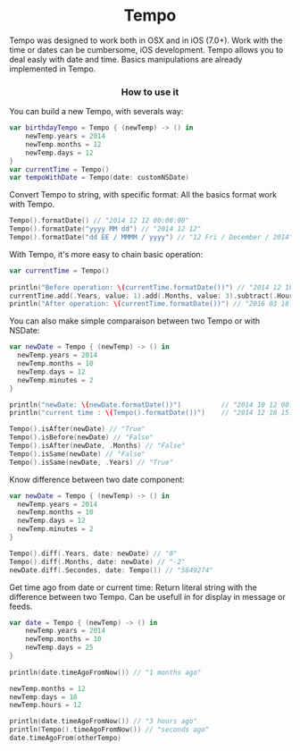 <h1 align="center"> Tempo </h1>

Tempo was designed to work both in OSX and in iOS (7.0+).
Work with the time or dates can be cumbersome, iOS development. Tempo allows you to deal easly with date and time.
Basics manipulations are already implemented in Tempo.

<h3 align="center"> How to use it </h3>

You can build a new Tempo, with severals way:

```Swift
var birthdayTempo = Tempo { (newTemp) -> () in
    newTemp.years = 2014
    newTemp.months = 12
    newTemp.days = 12
}
var currentTime = Tempo()
var tempoWithDate = Tempo(date: customNSDate)
```

Convert Tempo to string, with specific format:
All the basics format work with Tempo.

```Swift
Tempo().formatDate() // "2014 12 12 00:00:00"
Tempo().formatDate("yyyy MM dd") // "2014 12 12"
Tempo().formatDate("dd EE / MMMM / yyyy") // "12 Fri / December / 2014"
```

With Tempo, it's more easy to chain basic operation:

```Swift
var currentTime = Tempo()
        
println("Before operation: \(currentTime.formatDate())") // "2014 12 18 15:28:12"
currentTime.add(.Years, value: 1).add(.Months, value: 3).subtract(.Hours, value: 3).subtract(.Minutes, value: 80)
println("After operation: \(currentTime.formatDate())") // "2016 03 18 11:08:12"
```

You can also make simple comparaison between two Tempo or with NSDate:

```Swift
var newDate = Tempo { (newTemp) -> () in
  newTemp.years = 2014
  newTemp.months = 10
  newTemp.days = 12
  newTemp.minutes = 2
}

println("newDate: \(newDate.formatDate())")          // "2014 10 12 00:02:00"
println("current time : \(Tempo().formatDate())")    // "2014 12 18 15:40:11"

Tempo().isAfter(newDate) // "True"
Tempo().isBefore(newDate) // "False"
Tempo().isAfter(newDate, .Months) // "False"
Tempo().isSame(newDate) // "False"
Tempo().isSame(newDate, .Years) // "True"
```

Know difference between two date component:

```Swift
var newDate = Tempo { (newTemp) -> () in
  newTemp.years = 2014
  newTemp.months = 10
  newTemp.days = 12
  newTemp.minutes = 2
}

Tempo().diff(.Years, date: newDate) // "0"
Tempo().diff(.Months, date: newDate) // "-2"
newDate.diff(.Secondes, date: Tempo()) // "5849274"
```

Get time ago from date or current time:
Return literal string with the difference between two Tempo. Can be usefull in for display in message or feeds.

```Swift
var date = Tempo { (newTemp) -> () in
    newTemp.years = 2014
    newTemp.months = 10
    newTemp.days = 25
}
        
println(date.timeAgoFromNow()) // "1 months ago"

newTemp.months = 12
newTemp.days = 18
newTemp.hours = 12

println(date.timeAgoFromNow()) // "3 hours ago"
println(Tempo().timeAgoFromNow()) // "seconds ago"
date.timeAgoFrom(otherTempo)
```
